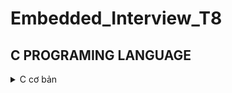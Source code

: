 # Embedded_Interview_T8
## C PROGRAMING LANGUAGE
<details>
	
<summary>C cơ bản </summary>
## Basic C
### Variable and Constants

- A variable in C is a memory location with some name that helps store some form of data and retrieves it when required. We can store different types of data in the variable and reuse the >>>same variable for storing some other data any of times.
  
- C variable Syntax :

      data_type variable_name = value; // defining single variable
      data_type variable_name1, variable_name2; // defining mutilple variable
  
  Example :

      int a = 10; // Create a variable is a that have data type is int and value is 10.
      float b,c; // Create two variables are a and b that have data type is float and value is uninitialized.
  
<details>

